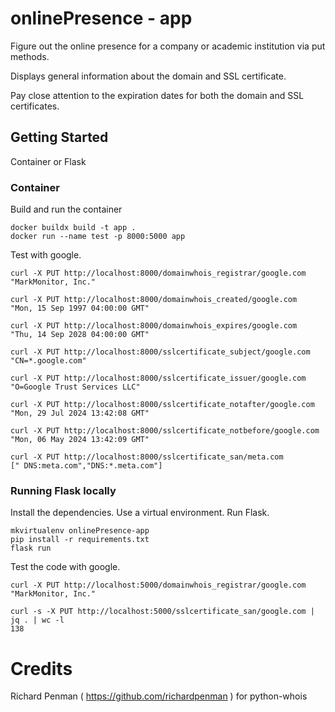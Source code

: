 # onlinePresence - app

Figure out the online presence for a company or academic institution via put methods.

Displays general information about the domain and SSL certificate.

Pay close attention to the expiration dates for both the domain and SSL certificates.

## Getting Started

Container or Flask

### Container

Build and run the container
```
docker buildx build -t app .
docker run --name test -p 8000:5000 app
```

Test with google.
```
curl -X PUT http://localhost:8000/domainwhois_registrar/google.com
"MarkMonitor, Inc."

curl -X PUT http://localhost:8000/domainwhois_created/google.com
"Mon, 15 Sep 1997 04:00:00 GMT"

curl -X PUT http://localhost:8000/domainwhois_expires/google.com
"Thu, 14 Sep 2028 04:00:00 GMT"

curl -X PUT http://localhost:8000/sslcertificate_subject/google.com
"CN=*.google.com"

curl -X PUT http://localhost:8000/sslcertificate_issuer/google.com
"O=Google Trust Services LLC"

curl -X PUT http://localhost:8000/sslcertificate_notafter/google.com
"Mon, 29 Jul 2024 13:42:08 GMT"

curl -X PUT http://localhost:8000/sslcertificate_notbefore/google.com
"Mon, 06 May 2024 13:42:09 GMT"

curl -X PUT http://localhost:8000/sslcertificate_san/meta.com
[" DNS:meta.com","DNS:*.meta.com"]
```

### Running Flask locally

Install the dependencies. Use a virtual environment. Run Flask.

```
mkvirtualenv onlinePresence-app
pip install -r requirements.txt
flask run
```

Test the code with google.
```
curl -X PUT http://localhost:5000/domainwhois_registrar/google.com
"MarkMonitor, Inc."

curl -s -X PUT http://localhost:5000/sslcertificate_san/google.com | jq . | wc -l  
138
```

# Credits

Richard Penman ( https://github.com/richardpenman ) for python-whois
